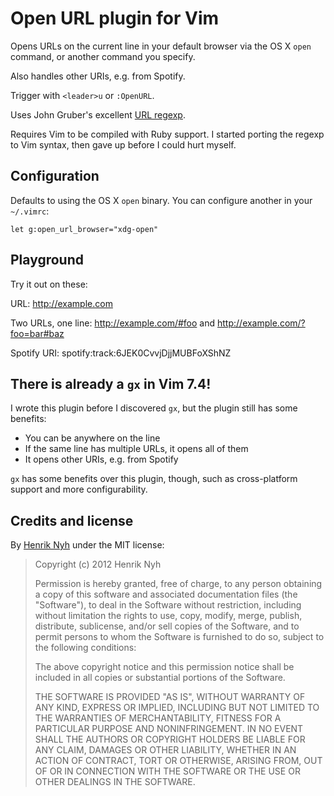 # Open URL plugin for Vim

Opens URLs on the current line in your default browser via the OS X `open` command, or another command you specify.

Also handles other URIs, e.g. from Spotify.

Trigger with `<leader>u` or `:OpenURL`.

Uses John Gruber's excellent [URL regexp](http://daringfireball.net/2010/07/improved_regex_for_matching_urls).

Requires Vim to be compiled with Ruby support. I started porting the regexp to Vim syntax, then gave up before I could hurt myself.


## Configuration

Defaults to using the OS X `open` binary. You can configure another in your `~/.vimrc`:

    let g:open_url_browser="xdg-open"


## Playground

Try it out on these:

URL: http://example.com

Two URLs, one line: http://example.com/#foo and http://example.com/?foo=bar#baz

Spotify URI: spotify:track:6JEK0CvvjDjjMUBFoXShNZ


## There is already a `gx` in Vim 7.4!

I wrote this plugin before I discovered `gx`, but the plugin still has some benefits:

* You can be anywhere on the line
* If the same line has multiple URLs, it opens all of them
* It opens other URIs, e.g. from Spotify

`gx` has some benefits over this plugin, though, such as cross-platform support and more configurability.


## Credits and license

By [Henrik Nyh](http://henrik.nyh.se/) under the MIT license:

>  Copyright (c) 2012 Henrik Nyh
>
>  Permission is hereby granted, free of charge, to any person obtaining a copy
>  of this software and associated documentation files (the "Software"), to deal
>  in the Software without restriction, including without limitation the rights
>  to use, copy, modify, merge, publish, distribute, sublicense, and/or sell
>  copies of the Software, and to permit persons to whom the Software is
>  furnished to do so, subject to the following conditions:
>
>  The above copyright notice and this permission notice shall be included in
>  all copies or substantial portions of the Software.
>
>  THE SOFTWARE IS PROVIDED "AS IS", WITHOUT WARRANTY OF ANY KIND, EXPRESS OR
>  IMPLIED, INCLUDING BUT NOT LIMITED TO THE WARRANTIES OF MERCHANTABILITY,
>  FITNESS FOR A PARTICULAR PURPOSE AND NONINFRINGEMENT. IN NO EVENT SHALL THE
>  AUTHORS OR COPYRIGHT HOLDERS BE LIABLE FOR ANY CLAIM, DAMAGES OR OTHER
>  LIABILITY, WHETHER IN AN ACTION OF CONTRACT, TORT OR OTHERWISE, ARISING FROM,
>  OUT OF OR IN CONNECTION WITH THE SOFTWARE OR THE USE OR OTHER DEALINGS IN
>  THE SOFTWARE.
